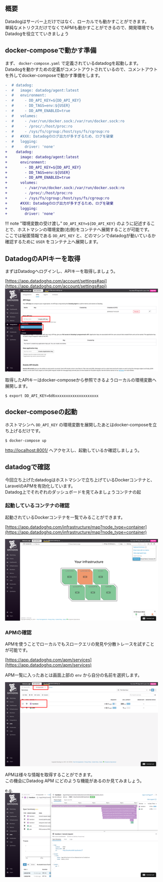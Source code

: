 ## 概要
Datadogはサーバー上だけではなく、ローカルでも動かすことができます。  
単純なメトリクスだけでなくでAPMも動かすことができるので、開発環境でもDatadogを役立てていきましょう

## docker-composeで動かす準備
まず、 `docker-compose.yaml` で定義されているdatadogを起動します。  
Datadogを動かすための定義がコメントアウトされているので、コメントアウトを外してdocker-composeで動かす準備をします。

```diff
-  # datadog:
-  #   image: datadog/agent:latest
-  #   environment:
-  #     - DD_API_KEY=${DD_API_KEY}
-  #     - DD_TAGS=env:${USER}
-  #     - DD_APM_ENABLED=true
-  #   volumes:
-  #     - /var/run/docker.sock:/var/run/docker.sock:ro
-  #     - /proc/:/host/proc:ro
-  #     - /sys/fs/cgroup:/host/sys/fs/cgroup:ro
-  #   #XXX: Datadogのログ出力が多すぎるため、ログを破棄
-  #   logging:
-  #     driver: 'none'
+    datadog:
+      image: datadog/agent:latest
+      environment:
+        - DD_API_KEY=${DD_API_KEY}
+        - DD_TAGS=env:${USER}
+        - DD_APM_ENABLED=true
+      volumes:
+        - /var/run/docker.sock:/var/run/docker.sock:ro
+        - /proc/:/host/proc:ro
+        - /sys/fs/cgroup:/host/sys/fs/cgroup:ro
+      #XXX: Datadogのログ出力が多すぎるため、ログを破棄
+      logging:
+        driver: 'none'
```

!!! note "環境変数の受け渡し"
    `DD_API_KEY=${DD_API_KEY}` のように記述することで、ホストマシンの環境変数(右側)をコンテナへ展開することが可能です。  
    ここでは秘匿情報である `DD_API_KEY` と、どのマシンでdatadogが動いているか確認するために `USER` をコンテナ上へ展開します。

## DatadogのAPIキーを取得
まずはDatadogへログインし、APIキーを取得しましょう。  

[https://app.datadoghq.com/account/settings#api](https://app.datadoghq.com/account/settings#api)
![create-api-key](imgs/dd-create-apikey.png)

取得したAPIキーはdocker-composeから参照できるようローカルの環境変数へ展開します。

```
$ export DD_API_KEY=6d6xxxxxxxxxxxxxxxxxxxx
```

## docker-composeの起動
ホストマシンへ `DD_API_KEY` の環境変数を展開したあとはdocker-composeを立ち上げるだけです。  

```
$ docker-compose up
```

[http://localhost:8001/](http://localhost:8001/) へアクセスし、起動しているか確認しましょう。

## datadogで確認
今回立ち上げたdatadogはホストマシンで立ち上げているDockerコンテナと、LaravelのAPMを有効化しています。  
Datadog上でそれぞれのダッシュボードを見てみましょうコンテナの起

### 起動しているコンテナの確認
起動されているDockerコンテナを一覧でみることができます。

[https://app.datadoghq.com/infrastructure/map?node_type=container](https://app.datadoghq.com/infrastructure/map?node_type=container)

![containers](imgs/dd-containers.png)

### APMの確認
APMを使うことでローカルでもスロークエリの発見や分散トレースを試すことが可能です。  

[https://app.datadoghq.com/apm/services](https://app.datadoghq.com/apm/services)

APM一覧に入ったあとは画面上部の `env` から自分の名前を選択します。

![apm services](imgs/dd-apm-services.png)

APMは様々な情報を取得することができます。  
この機会にDatadog APM にどのような機能があるのか見てみましょう。

e.g.  
![apm trace](imgs/dd-apm-trace.png)
